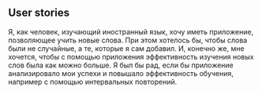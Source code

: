 ## User stories
Я, как человек, изучающий иностранный язык, хочу иметь приложение, позволяющее учить новые слова. При этом хотелось бы, чтобы слова были не случайные, а те, которые я сам добавил. И, конечно же, мне хочется, чтобы с помощью приложения эффективность изучения новых слов была как можно больше. Я был бы рад, если бы приложение анализировало мои успехи и повышало эффективность обучения, например с помощью интервальных повторений.
